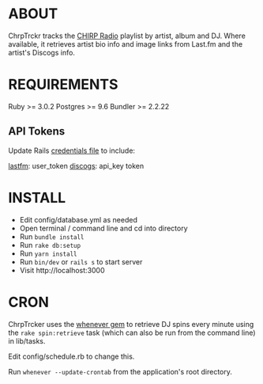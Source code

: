 # ABOUT

ChrpTrckr tracks the [CHIRP Radio](https://chirpradio.org/) playlist by artist, album and DJ. Where available, it retrieves artist bio info and image links from Last.fm and the artist's Discogs info.

# REQUIREMENTS

Ruby >= 3.0.2
Postgres >= 9.6
Bundler >= 2.2.22

## API Tokens
Update Rails [credentials file](https://guides.rubyonrails.org/security.html#custom-credentials) to include:

[lastfm](https://www.last.fm/api):
  user_token
[discogs](https://www.discogs.com/developers/):
  api_key
  token

# INSTALL

- Edit config/database.yml as needed
- Open terminal / command line and cd into directory
- Run `bundle install`
- Run `rake db:setup`
- Run `yarn install`
- Run `bin/dev` or `rails s` to start server
- Visit http://localhost:3000

# CRON

ChrpTrcker uses the [whenever gem](https://github.com/javan/whenever) to retrieve DJ spins every minute using the `rake spin:retrieve` task (which can also be run from the command line) in lib/tasks.

Edit config/schedule.rb to change this.

Run `whenever --update-crontab` from the application's root directory.
